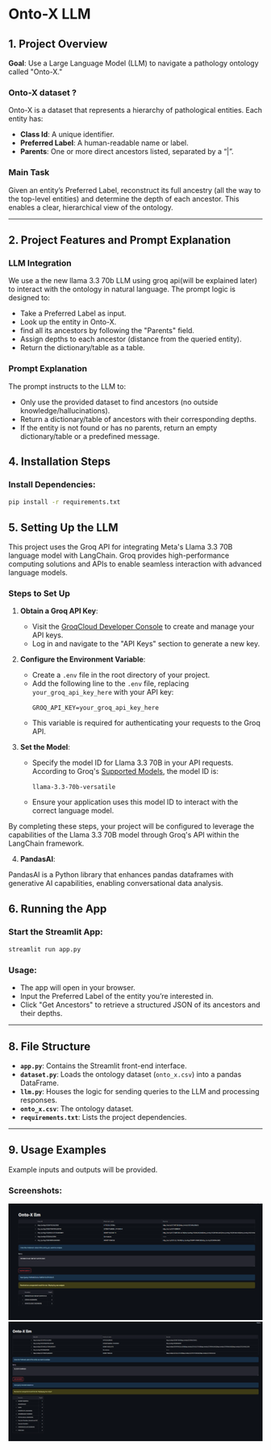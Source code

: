 
# Onto-X LLM

## 1. Project Overview
**Goal**: Use a Large Language Model (LLM) to navigate a pathology ontology called "Onto-X."

### Onto-X dataset ?
Onto-X is a dataset that represents a hierarchy of pathological entities. Each entity has:
- **Class Id**: A unique identifier.
- **Preferred Label**: A human-readable name or label.
- **Parents**: One or more direct ancestors listed, separated by a “|”.

### Main Task
Given an entity’s Preferred Label, reconstruct its full ancestry (all the way to the top-level entities) and determine the depth of each ancestor. This enables a clear, hierarchical view of the ontology.

---

## 2. Project Features and Prompt Explanation

### LLM Integration
We use a the new llama 3.3 70b LLM using groq api(will be explained later)  to interact with the ontology in natural language. The prompt logic is designed to:
- Take a Preferred Label as input.
- Look up the entity in Onto-X.
-  find all its ancestors by following the "Parents" field.
- Assign depths to each ancestor (distance from the queried entity).
- Return the dictionary/table as a table.

### Prompt Explanation
The prompt instructs to the LLM to:
- Only use the provided dataset to find ancestors (no outside knowledge/hallucinations).
- Return a dictionary/table of ancestors with their corresponding depths.
- If the entity is not found or has no parents, return an empty dictionary/table or a predefined message.


## 4. Installation Steps

### Install Dependencies:
```bash
pip install -r requirements.txt
```

## 5. Setting Up the LLM

This project uses the Groq API for integrating Meta's Llama 3.3 70B language model with LangChain. Groq provides high-performance computing solutions and APIs to enable seamless interaction with advanced language models.

### Steps to Set Up

1. **Obtain a Groq API Key**:
   - Visit the [GroqCloud Developer Console](https://console.groq.com/docs/api-keys) to create and manage your API keys.
   - Log in and navigate to the "API Keys" section to generate a new key.

2. **Configure the Environment Variable**:
   - Create a `.env` file in the root directory of your project.
   - Add the following line to the `.env` file, replacing `your_groq_api_key_here` with your API key:
     ```env
     GROQ_API_KEY=your_groq_api_key_here
     ```
   - This variable is required for authenticating your requests to the Groq API.

3. **Set the Model**:
   - Specify the model ID for Llama 3.3 70B in your API requests. According to Groq's [Supported Models](https://console.groq.com/docs/models), the model ID is:
     ```
     llama-3.3-70b-versatile
     ```
   - Ensure your application uses this model ID to interact with the correct language model.

By completing these steps, your project will be configured to leverage the capabilities of the Llama 3.3 70B model through Groq's API within the LangChain framework.

4. **PandasAI**:

PandasAI is a Python library that enhances pandas dataframes with generative AI capabilities, enabling conversational data analysis.
## 6. Running the App

### Start the Streamlit App:
```bash
streamlit run app.py
```

### Usage:
- The app will open in your browser.
- Input the Preferred Label of the entity you’re interested in.
- Click "Get Ancestors" to retrieve a structured JSON of its ancestors and their depths.

---

## 8. File Structure
- **`app.py`**: Contains the Streamlit front-end interface.
- **`dataset.py`**: Loads the ontology dataset (`onto_x.csv`) into a pandas DataFrame.
- **`llm.py`**: Houses the logic for sending queries to the LLM and processing responses.
- **`onto_x.csv`**: The ontology dataset.
- **`requirements.txt`**: Lists the project dependencies.

---

## 9. Usage Examples

Example inputs and outputs will be provided.

### Screenshots:
![Screenshot of app Interface 1](https://github.com/HassenMhenni/onto-x-llm/blob/main/screenshots/llm_screenshot.png)
![Screenshot of app Interface 2](https://github.com/HassenMhenni/onto-x-llm/blob/main/screenshots/llm_screenshot_1.png)



